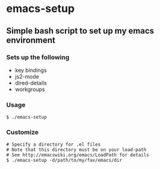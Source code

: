 emacs-setup
================================================================================

Simple bash script to set up my emacs environment
--------------------------------------------------------------------------------
  
### Sets up the following
- key bindings
- js2-mode
- dired-details
- workgroups

### Usage
    $ ./emacs-setup

### Customize
    # Specify a directory for .el files
    # Note that this directory must be on your load-path
    # See http://emacswiki.org/emacs/LoadPath for details
    $ ./emacs-setup -d/path/to/my/fav/emacs/dir


